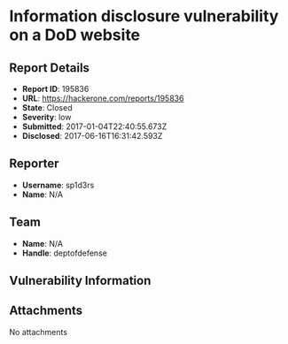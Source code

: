 # Information disclosure vulnerability on a DoD website

## Report Details
- **Report ID**: 195836
- **URL**: https://hackerone.com/reports/195836
- **State**: Closed
- **Severity**: low
- **Submitted**: 2017-01-04T22:40:55.673Z
- **Disclosed**: 2017-06-16T16:31:42.593Z

## Reporter
- **Username**: sp1d3rs
- **Name**: N/A

## Team
- **Name**: N/A
- **Handle**: deptofdefense

## Vulnerability Information


## Attachments
No attachments
